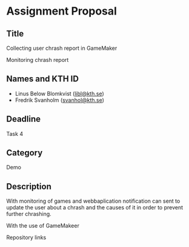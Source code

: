 # Assignment Proposal

## Title

Collecting user chrash report in GameMaker

Monitoring chrash report

## Names and KTH ID
- Linus Below Blomkvist (libl@kth.se)
- Fredrik Svanholm (svanhol@kth.se)

## Deadline

Task 4

## Category

Demo

## Description

With monitoring of games and webbaplication notification can sent to update the user about a chrash and the causes of it 
in order to prevent further chrashing.

With the use of GameMakeer

Repository links